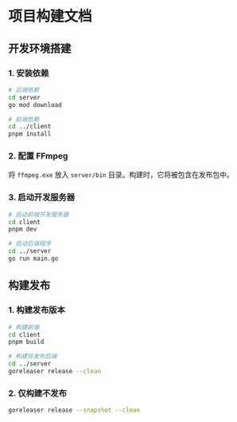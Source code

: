 # 项目构建文档

## 开发环境搭建

### 1. 安装依赖

```bash
# 后端依赖
cd server
go mod download

# 前端依赖
cd ../client
pnpm install
```

### 2. 配置 FFmpeg

将 `ffmpeg.exe` 放入 `server/bin` 目录。构建时，它将被包含在发布包中。

### 3. 启动开发服务器

```bash
# 启动前端开发服务器
cd client
pnpm dev

# 启动后端程序
cd ../server
go run main.go
```

## 构建发布

### 1. 构建发布版本

```bash
# 构建前端
cd client
pnpm build

# 构建并发布后端
cd ../server
goreleaser release --clean
```

### 2. 仅构建不发布

```bash
goreleaser release --snapshot --clean
```

